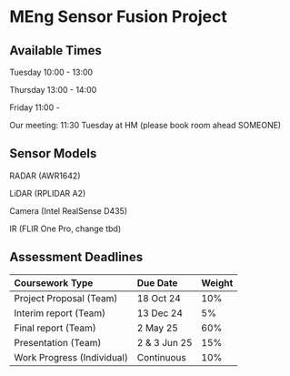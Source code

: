 # MEng Sensor Fusion Project
## Available Times

Tuesday 10:00 - 13:00

Thursday 13:00 - 14:00

Friday 11:00 - 

Our meeting: 11:30 Tuesday at HM (please book room ahead SOMEONE)

## Sensor Models
RADAR (AWR1642)

LiDAR (RPLIDAR A2)

Camera (Intel RealSense D435)

IR (FLIR One Pro, change tbd)

## Assessment Deadlines
| Coursework Type             | Due Date       | Weight          | 
|:----------------------------|:---------------|:----------------|
| Project Proposal  (Team)    | 18 Oct 24      | 10%             |
| Interim report    (Team)    | 13 Dec 24      | 5%              |
| Final report     (Team)     | 2 May 25       | 60%             |
| Presentation     (Team)     | 2 & 3 Jun 25   | 15%             |
| Work Progress (Individual)  | Continuous     | 10%             |
